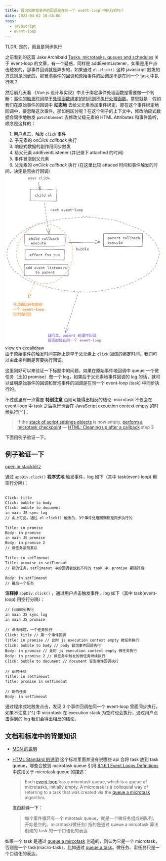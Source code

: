 ```yaml
---
title: 冒泡和原始事件的回调是在同一个 event-loop 中执行的吗？
date: 2022-04-02 10:46:00
tags:
  - javascript
  - event-loop
---
```


TLDR; 是的，而且是同步执行

之前看到的这篇 Jake Archibald [Tasks, microtasks, queues and schedules](https://jakearchibald.com/2015/tasks-microtasks-queues-and-schedules/) 关于 event-loop 的文章，有一个疑惑，同样是 addEventListener，如果是用户点击触发的，那事件回调就是异步的，如果通过 `el.click()` 这种 javascript 触发的方式则是[同步的](https://jakearchibald.com/2015/tasks-microtasks-queues-and-schedules/#:~:text=event%20to%20dispatch-,synchronously,-%2C%20so%20the%20script)，那冒泡事件的回调和原始事件的回调是不是在同一个 task 中执行呢？

然后前几天看 《Vue.js 设计与实现》中关于绑定事件处理函数是需要做一个判断：[事件的触发时间早于处理函数绑定的时间则不执行处理函数](https://github.com/daolanfler/misc/blob/f0c0478b367c625750f8b4ddccee582ba32a58db/apps/learn-vue3/renderer/main.js#L143)。意思就是：假如我们在原始事件的回调中 **动态地** 去给父元素添加事件绑定，那在这个事件绑定地回调中，要忽略这次事件，那如何区分呢？在这个例子的上下文中，修改响应式数据会同步地触发 `patchElement` 去修改父级元素的 HTML Attributes 和事件监听，顺序是这样的：

&ensp;&ensp;1. 用户点击，触发 `click` 事件  
&ensp;&ensp;2. 子元素的 _onClick callback_ 执行  
&ensp;&ensp;3. 响应式数据的副作用同步触发  
&ensp;&ensp;4. 给父元素 addEventListener (并记录下 attached 的时间)  
&ensp;&ensp;5. 事件冒泡到父元素  
&ensp;&ensp;6. 父元素的 _onClick callback_ 执行 (在这里比较 attaced 时间和事件触发的时间，决定是否执行回调)
![事件绑定流程](../../assets/vue-event-attach.png)  
[view on excalidraw](https://excalidraw.com/#json=eX4hjCwLoLam4-vhV0zAH,GWhL_MCYZdBHZxKZ8zxb3A)  
由于原始事件的触发时间实际上是早于父元素上 `click` 回调的绑定时间，我们可以由此来判断是否要执行回调。

这里刚好可以来验证一下标题中的问题，如果在原始事件地回调中 queue 一个微任务（比如 promise）做一个 log，如果后于父元素地事件回调的 log 的话，就可以证明原始事件的回调和冒泡事件的回调是在同一个 event-loop (task) 中同步执行的。

不过这里有一点需要 **特别注意** 否则可能得出相反的结论: microtask 不仅会在 event-loop 中 task 之后执行也会在 JavaScript excuction context empty 的时候执行[^1]：

> If the [stack of script settings objects](https://html.spec.whatwg.org/multipage/webappapis.html#stack-of-script-settings-objects) is now empty, [perform a microtask checkpoint](https://html.spec.whatwg.org/multipage/webappapis.html#perform-a-microtask-checkpoint)
> — [HTML: Cleaning up after a callback](https://html.spec.whatwg.org/multipage/webappapis.html#clean-up-after-running-a-callback) step 3

<!-- 具体例子看后文，结果证明了原始事件和冒泡事件的确是在同一个 event-loop 中同步执行的。 -->

下面用例子验证一下。

## 例子验证一下

<Stackblitz id="js-hmjac3" />

[open in stackblitz](https://stackblitz.com/edit/js-hmjac3?file=index.js)

通过 `appDiv.click()` **程序式地** 触发事件，log 如下（其中 task(event-loop) 用空行分隔）：

```plaintext

Click: title
Click: bubble to body
Click: bubble to document
in main JS sync log
// 由上可见，通过 el.click() 触发的，3个事件处理回调都是同步执行的

Title: in promise
Body: in promise
in main JS promise
Body: in promise 2
// 微任务紧随其后

Title: in setTimeout
Title: promise in setTimeout
// 新的任务，setTimeout 中的回调会放到不同的 task 中，promise 紧随其后

Body: in setTimeout
// 最后一个任务
```

**注释掉** `appDiv.click()` ，通过用户点击触发事件，log 如下（其中 task(event-loop) 用空行分隔）：

```plaintext
// 代码同步执行
in main JS sync log
in main JS promise

// 点击标题，一个任务执行
Click: title // 第一个事件回调
Title: in promise // 此时 js execution context empty 微任务执行
Click: bubble to body // body 冒泡事件回调执行
Body: in promise // 此时 js execution context empty 微任务执行
Body: in promise 2 // 微任务中触发的微任务继续执行
Click: bubble to document // document 冒泡事件回调执行

// 新的任务
Title: in setTimeout
Title: promise in setTimeout

// 新的任务
Body: in setTimeout
```

通过程序式地触发点击，发现 3 个事件回调在同一个 event-loop 里面同步执行。如果不注意 [^1] 中 microtask 在 execution stack 为空时也会执行，通过用户点击得到的 log 我们会得出相反的结论。

## 文档和标准中的背景知识

- [MDN 的说明](https://developer.mozilla.org/en-US/docs/Web/API/HTML_DOM_API/Microtask_guide#tasks)
- [HTML Standard 的说明](https://html.spec.whatwg.org/multipage/webappapis.html#generic-task-sources) 这个标准里面并没有说哪些 api 会将 task 放到 task queue，哪些会放到 mcirotask queue
  引用 [8.1.6.1 Event Loops Definitions](https://html.spec.whatwg.org/multipage/webappapis.html#definitions-3) 中这段关于 microtask queue 的描述：

  > Each [event loop](https://html.spec.whatwg.org/multipage/webappapis.html#event-loop) has a microtask queue, which is a queue of microtasks, initially empty. A microtask is a colloquial way of referring to a task that was created via the [queue a microtask](https://html.spec.whatwg.org/multipage/webappapis.html#queue-a-microtask) algorithm.

  直白翻译一下：

  > 每个事件循环有一个 mirotask queue，就是一个微任务组成的队列，开始是空的。microtask(微任务) 指的是通过 queue a mircotask 算法创建的 task 的一个口语化的表达

如果一个 task 是通过 [queue a mircotask](https://html.spec.whatwg.org/multipage/webappapis.html#queue-a-microtask) 创造的，则认为它是一个 microtask，否则是一个 task(macro-task)，比如通过 [queue a task](https://html.spec.whatwg.org/multipage/webappapis.html#queue-a-task)。微任务、宏任务只是一个口语化的表达。
